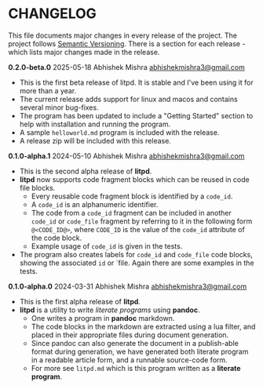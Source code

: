 # CHANGELOG
This file documents major changes in every release of the project. The project follows [Semantic Versioning](https://semver.org/). There is a section for each release - which lists major changes made in the release.

**0.2.0-beta.0** 2025-05-18 Abhishek Mishra  <abhishekmishra3@gmail.com>

- This is the first beta release of litpd. It is stable and I've been using it for more than a year.
- The current release adds support for linux and macos and contains
  several minor bug-fixes.
- The program has been updated to include a "Getting Started" section to help with installation and running the program.
- A sample `helloworld.md` program is included with the release.
- A release zip will be included with this release.

**0.1.0-alpha.1**  2024-05-10 Abhishek Mishra  <abhishekmishra3@gmail.com>

- This is the second alpha release of **litpd**.
- **litpd** now supports code fragment blocks which can be reused in code file 
  blocks. 
  - Every reusable code fragment block is identified by a `code_id`.
  - A `code_id` is an alphanumeric identifier.
  - The code from a `code_id` fragment can be included in another `code_id` or
    `code_file` fragment by referring to it in the following form `@<CODE_ID@>`,
    where `CODE_ID` is the value of the `code_id` attribute of the code block.
  - Example usage of `code_id` is given in the tests.
- The program also creates labels for `code_id` and `code_file` code blocks,
  showing the associated `id` or `file. Again there are some examples in the
  tests.

**0.1.0-alpha.0**  2024-03-31 Abhishek Mishra  <abhishekmishra3@gmail.com>

- This is the first alpha release of **litpd**.
- **litpd** is a utility to write *literate programs* using **pandoc**.
  - One writes a program in **pandoc** markdown.
  - The code blocks in the markdown are extracted using a lua filter, and placed
    in their appropriate files during document generation.
  - Since pandoc can also generate the document in a publish-able format during
    generation, we have generated both literate program in a readable article
    form, and a runnable source-code form.
  - For more see `litpd.md` which is this program written as a **literate**
    **program**. 
